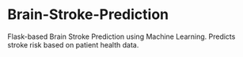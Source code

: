 # Brain-Stroke-Prediction
Flask-based Brain Stroke Prediction using Machine Learning. Predicts stroke risk based on patient health data.
